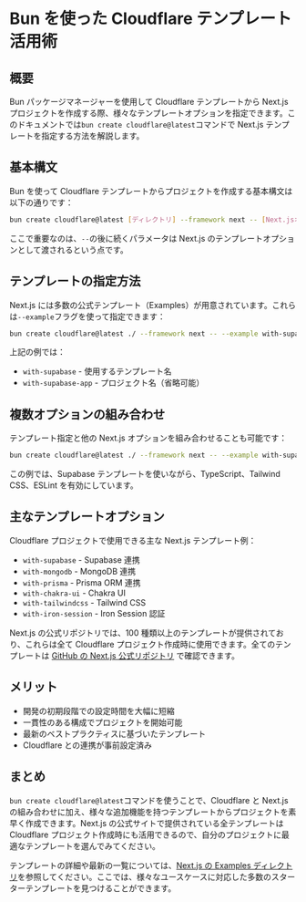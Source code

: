 # Bun を使った Cloudflare テンプレート活用術

## 概要

Bun パッケージマネージャーを使用して Cloudflare テンプレートから Next.js プロジェクトを作成する際、様々なテンプレートオプションを指定できます。このドキュメントでは`bun create cloudflare@latest`コマンドで Next.js テンプレートを指定する方法を解説します。

## 基本構文

Bun を使って Cloudflare テンプレートからプロジェクトを作成する基本構文は以下の通りです：

```bash
bun create cloudflare@latest [ディレクトリ] --framework next -- [Next.jsオプション]
```

ここで重要なのは、`--`の後に続くパラメータは Next.js のテンプレートオプションとして渡されるという点です。

## テンプレートの指定方法

Next.js には多数の公式テンプレート（Examples）が用意されています。これらは`--example`フラグを使って指定できます：

```bash
bun create cloudflare@latest ./ --framework next -- --example with-supabase
```

上記の例では：

- `with-supabase` - 使用するテンプレート名
- `with-supabase-app` - プロジェクト名（省略可能）

## 複数オプションの組み合わせ

テンプレート指定と他の Next.js オプションを組み合わせることも可能です：

```bash
bun create cloudflare@latest ./ --framework next -- --example with-supabase --typescript --tailwind --eslint
```

この例では、Supabase テンプレートを使いながら、TypeScript、Tailwind CSS、ESLint を有効にしています。

## 主なテンプレートオプション

Cloudflare プロジェクトで使用できる主な Next.js テンプレート例：

- `with-supabase` - Supabase 連携
- `with-mongodb` - MongoDB 連携
- `with-prisma` - Prisma ORM 連携
- `with-chakra-ui` - Chakra UI
- `with-tailwindcss` - Tailwind CSS
- `with-iron-session` - Iron Session 認証

Next.js の公式リポジトリでは、100 種類以上のテンプレートが提供されており、これらは全て Cloudflare プロジェクト作成時に使用できます。全てのテンプレートは [GitHub の Next.js 公式リポジトリ](https://github.com/vercel/next.js/tree/canary/examples) で確認できます。

## メリット

- 開発の初期段階での設定時間を大幅に短縮
- 一貫性のある構成でプロジェクトを開始可能
- 最新のベストプラクティスに基づいたテンプレート
- Cloudflare との連携が事前設定済み

## まとめ

`bun create cloudflare@latest`コマンドを使うことで、Cloudflare と Next.js の組み合わせに加え、様々な追加機能を持つテンプレートからプロジェクトを素早く作成できます。Next.js の公式サイトで提供されている全テンプレートは Cloudflare プロジェクト作成時にも活用できるので、自分のプロジェクトに最適なテンプレートを選んでみてください。

テンプレートの詳細や最新の一覧については、[Next.js の Examples ディレクトリ](https://github.com/vercel/next.js/tree/canary/examples)を参照してください。ここでは、様々なユースケースに対応した多数のスターターテンプレートを見つけることができます。
